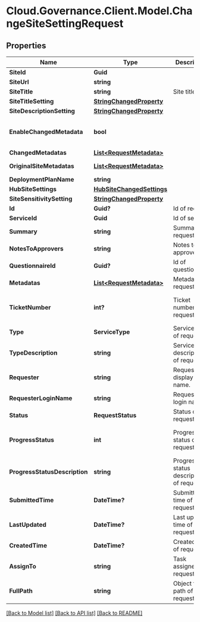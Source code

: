 # Cloud.Governance.Client.Model.ChangeSiteSettingRequest
## Properties

Name | Type | Description | Notes
------------ | ------------- | ------------- | -------------
**SiteId** | **Guid** |  | [optional] 
**SiteUrl** | **string** |  | [optional] 
**SiteTitle** | **string** | Site title | [optional] 
**SiteTitleSetting** | [**StringChangedProperty**](StringChangedProperty.md) |  | [optional] 
**SiteDescriptionSetting** | [**StringChangedProperty**](StringChangedProperty.md) |  | [optional] 
**EnableChangedMetadata** | **bool** |  | [optional] [readonly] [default to false]
**ChangedMetadatas** | [**List&lt;RequestMetadata&gt;**](RequestMetadata.md) |  | [optional] 
**OriginalSiteMetadatas** | [**List&lt;RequestMetadata&gt;**](RequestMetadata.md) |  | [optional] [readonly] 
**DeploymentPlanName** | **string** |  | [optional] 
**HubSiteSettings** | [**HubSiteChangedSettings**](HubSiteChangedSettings.md) |  | [optional] 
**SiteSensitivitySetting** | [**StringChangedProperty**](StringChangedProperty.md) |  | [optional] 
**Id** | **Guid?** | Id of request. | [optional] 
**ServiceId** | **Guid** | Id of service. | [optional] 
**Summary** | **string** | Summary of request. | [optional] 
**NotesToApprovers** | **string** | Notes to approvers. | [optional] 
**QuestionnaireId** | **Guid?** | Id of questionnaire | [optional] 
**Metadatas** | [**List&lt;RequestMetadata&gt;**](RequestMetadata.md) | Metadata of request. | [optional] 
**TicketNumber** | **int?** | Ticket number of request. | [optional] [readonly] [default to 0]
**Type** | **ServiceType** | Service type of request. | [optional] [readonly] 
**TypeDescription** | **string** | Service type description of request. | [optional] [readonly] 
**Requester** | **string** | Requester display name. | [optional] [readonly] 
**RequesterLoginName** | **string** | Requester login name. | [optional] [readonly] 
**Status** | **RequestStatus** | Status of request. | [optional] [readonly] 
**ProgressStatus** | **int** | Progress status of request. | [optional] [readonly] [default to 0]
**ProgressStatusDescription** | **string** | Progress status description of request. | [optional] [readonly] 
**SubmittedTime** | **DateTime?** | Submitted time of request. | [optional] [readonly] 
**LastUpdated** | **DateTime?** | Last updated time of request. | [optional] [readonly] 
**CreatedTime** | **DateTime?** | Created time of request. | [optional] [readonly] 
**AssignTo** | **string** | Task assignee of request. | [optional] [readonly] 
**FullPath** | **string** | Object full path of request. | [optional] [readonly] 

[[Back to Model list]](../README.md#documentation-for-models) [[Back to API list]](../README.md#documentation-for-api-endpoints) [[Back to README]](../README.md)


